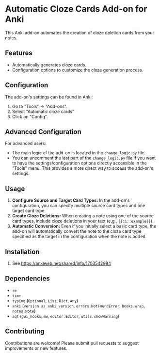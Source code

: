 # Automatic Cloze Cards Add-on for Anki

This Anki add-on automates the creation of cloze deletion cards from your notes.

## Features

* Automatically generates cloze cards.
* Configuration options to customize the cloze generation process.

## Configuration

The add-on's settings can be found in Anki:

1.  Go to "Tools" -> "Add-ons".
2.  Select "Automatic cloze cards"
3.  Click on "Config".

## Advanced Configuration

For advanced users:

* The main logic of the add-on is located in the `change_logic.py` file.
* You can uncomment the last part of the `change_logic.py` file if you want to have the settings/configuration options directly accessible in the "Tools" menu. This provides a more direct way to access the add-on's settings.

## Usage

1.  **Configure Source and Target Card Types:** In the add-on's configuration, you can specify multiple source card types and one target card type.
2.  **Create Cloze Deletions:** When creating a note using one of the source card types, include cloze deletions in your text (e.g., `{{c1::example}}`).
3.  **Automatic Conversion:** Even if you initially select a basic card type, the add-on will automatically convert the note to the cloze card type specified as the target in the configuration when the note is added.

## Installation

1.  See https://ankiweb.net/shared/info/1703542984

## Dependencies

* `re`
* `time`
* `typing` (`Optional`, `List`, `Dict`, `Any`)
* `anki` (`version as anki_version`, `errors.NotFoundError`, `hooks.wrap`, `notes.Note`)
* `aqt` (`gui_hooks`, `mw`, `editor.Editor`, `utils.showWarning`)

## Contributing

Contributions are welcome! Please submit pull requests to suggest improvements or new features.
